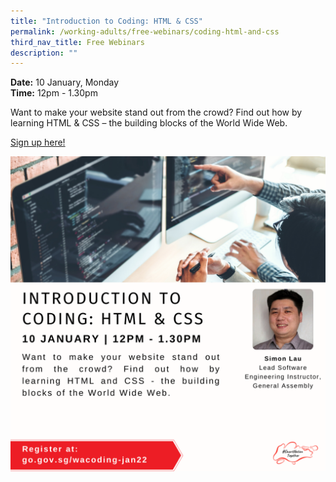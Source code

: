 ```yaml
---
title: "Introduction to Coding: HTML & CSS"
permalink: /working-adults/free-webinars/coding-html-and-css
third_nav_title: Free Webinars
description: ""
---
```



**Date:** 10 January, Monday
<br> **Time:** 12pm - 1.30pm

Want to make your website stand out from the crowd? Find out how by learning HTML & CSS – the building blocks of the World Wide Web. 

[Sign up here!](https://zoom.us/webinar/register/8916393827123/WN_TOZ7hNb-Sya34QNPCGRosA)

![Alt text for image on Isomer site](/images/10-Jan-WA.png)